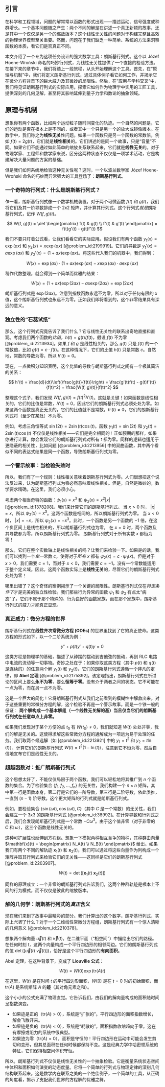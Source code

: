 ## 引言
在科学和工程领域，问题的解常常以函数的形式出现——描述运动、信号强度或种群增长。一个基本问题随之产生：两个不同的解是在讲述一个真正新颖的故事，还是其中一个仅仅是另一个的缩放版本？这个线性无关性的问题对于构建完整且高效的物理世界模型至关重要。然而，问题在于我们缺乏一种简单、系统的方法来洞察函数的本质，看它们是否真正不同。

本文介绍了一个专为这项任务设计的强大数学工具：朗斯基行列式。这个以 Józef Hoene-Wroński 命名的巧妙行列式，为线性无关性提供了一个直接的检验方法。在接下来的章节中，我们将踏上一段旅程，从头开始理解这个工具。首先，在“原理与机制”中，我们将定义朗斯基行列式，通过具体例子看它如何工作，并揭示它在微分方程背景下的巨大威力及其微妙的局限性。然后，在“应用与学科交叉”中，我们将见证朗斯基行列式的实际应用，探索它如何作为物理学中实用的工匠工具，提供深刻的几何见解，甚至将其影响延伸到量子力学和数论的抽象领域。

## 原理与机制

想象你有两个函数，比如两个运动粒子随时间变化的轨迹。一个自然的问题是，它们的运动是否在根本上是不同的，或者其中一个只是另一个的放大或镜像版本。在数学中，我们称之为**线性无关**性问题。如果一个函数只是另一个函数的常数倍，例如 $f(t) = 2g(t)$，它们就是**线性相关**的。它们讲述的是同一个故事，只是“音量”不同。如果它们不能通过如此简单的缩放关系联系起来，它们就是**线性无关**的。对于物理学家、工程师和数学家来说，区分这两种状态不仅仅是一项学术活动，它是构建解决大量问题的方案的基础。

但是我们如何系统地检验这种无关性呢？这时，一个以波兰数学家 Józef Hoene-Wroński 命名的巧妙而异常强大的工具登场了：**朗斯基行列式**。

### 一个奇特的行列式：什么是朗斯基行列式？

乍一看，朗斯基行列式像一个数学机械装置。对于两个可微函数 $f(t)$ 和 $g(t)$，我们将它们及其一阶导数排成一个 2x2 矩阵，并计算其行列式。这个行列式*就是*朗斯基行列式，记作 $W(f, g)(t)$。

$$
W(f, g)(t) = \det \begin{pmatrix} f(t) & g(t) \\ f'(t) & g'(t) \end{pmatrix} = f(t)g'(t) - g(t)f'(t)
$$

我们不要只盯着公式看，让我们看看它的实际应用。假设我们有两个函数 $y_1(x) = \exp(ax)$ 和 $y_2(x) = x \exp(ax)$ [@problem_id:2199919]。它们的导数是 $y_1'(x) = a \exp(ax)$ 和 $y_2'(x) = (1+ax)\exp(ax)$。将这些代入我们的机器中，我们得到：

$$
W(x) = \exp(ax) \cdot (1+ax)\exp(ax) - x\exp(ax) \cdot a\exp(ax)
$$

稍作代数整理，就会得到一个简单而优雅的结果：

$$
W(x) = (1+ax)\exp(2ax) - ax\exp(2ax) = \exp(2ax)
$$

朗斯基行列式是 $\exp(2ax)$。注意到指数函数永远不为零，所以对于任何有限的 $x$ 值，这个朗斯基行列式也永远不为零。正如我们即将看到的，这个非零结果具有深远的意义。

### 独立性的“石蕊试纸”

那么，这个行列式究竟告诉了我们什么？它与线性无关性的联系出奇地直接和直观。考虑我们两个函数的*比值*，$h(t) = g(t)/f(t)$，假设 $f(t)$ 不为零 [@problem_id:2213934]。如果 $f$ 和 $g$ 是线性相关的，那么 $g(t)$ 只是 $f(t)$ 的一个常数倍，比如 $g(t) = c \cdot f(t)$。在这种情况下，它们的比值 $h(t)$ 只是常数 $c$。自然地，常数的导数为零，所以 $h'(t)=0$。

现在，一点微积分知识表明，这个比值的导数与朗斯基行列式之间有一个极其简洁的关系：

$$
h'(t) = \frac{d}{dt}\left(\frac{g(t)}{f(t)}\right) = \frac{g'(t)f(t) - g(t)f'(t)}{f(t)^2} = \frac{W(f, g)(t)}{f(t)^2}
$$

整理这个式子，我们发现 $W(f, g)(t) = f(t)^2 h'(t)$。这就是关键！如果函数是线性相关的，它们的比值是常数，$h'(t)=0$，因此它们的朗斯基行列式必须处处为零。如果这两个函数是真正无关的，它们的比值就不是常数，$h'(t) \neq 0$，它们的朗斯基行列式将（至少在某处）不为零。

例如，考虑三角恒等式 $\sin(2t) = 2\sin(t)\cos(t)$。函数 $y_1(t) = \sin(2t)$ 和 $y_2(t) = 2\sin(t)\cos(t)$ 不仅仅是线性相关——它们是完全相同的！正如预期的那样，如果你进行计算，你会发现它们的朗斯基行列式对所有 $t$ 都为零。同样的逻辑也适用于更隐蔽的相关性，比如问题 [@problem_id:2213956] 中的双曲函数，其中两个看似不同的表达式结果是同一个函数，导致朗斯基行列式为零。

### 一个警示故事：当检验失效时

所以，我们有了一个规则：线性相关意味着朗斯基行列式为零。人们很想把这个说法反过来，认为朗斯基行列式为零必然意味着线性相关。但是，自然是微妙的，数学要求精确。在这里，我们必须小心。

考虑两个相当奇特的函数：$\psi_1(x) = x^3$ 和 $\psi_2(x) = x^2|x|$ [@problem_id:1378208]。我们来计算它们的朗斯基行列式。
当 $x \gt 0$ 时， $|x|=x$，所以 $\psi_2(x) = x^3$。这两个函数是相同的，所以朗斯基行列式为零。
当 $x \lt 0$ 时， $|x|=-x$，所以 $\psi_2(x) = -x^3$。此时，一个函数是另一个函数的 $-1$ 倍，在这个负区间上是线性相关的，所以朗斯基行列式也为零。
在 $x=0$ 时，两个函数及其导数都为零，所以朗斯基行列式为零。
朗斯基行列式对于所有实数 $x$ 都恒为零！

那么，它们在整个实数轴上是线性相关的吗？让我们来检验一下。如果是的话，我们可以找到一个*单一*常数 $c$，使得对于*所有* $x$ 都有 $\psi_2(x) = c \cdot \psi_1(x)$。但是对于 $x>0$，我们需要 $c=1$，而对于 $x<0$，我们需要 $c=-1$。没有一个常数能适用于整个定义域。因此，这两个函数实际上是**线性无关**的，尽管它们的朗斯基行列式处处为零！

哪里出错了？这个奇怪的案例揭示了一个关键的局限性。朗斯基行列式仅在*特定条件下*才是完美的独立性检验。我们那些行为异常的函数 $\psi_1$ 和 $\psi_2$ 有点太“病态”了。它们不属于那个特殊的、行为良好的函数家族，而在那个家族中，朗斯基行列式的威力才能真正显现。

### 真正威力：微分方程的世界

朗斯基行列式在**线性齐次常微分方程 (ODEs)** 的世界里找到了它的真正使命。这类方程的形式如下，以一个二阶系统为例：

$$
y'' + p(t)y' + q(t)y = 0
$$

这类方程是物理学的基础，描述了从钟摆的摆动到吉他弦的振动，再到 RLC 电路中电流的流动等一切事物。奇妙之处在于：如果你取这类方程（其中 $p(t)$ 和 $q(t)$ 是连续的）的任意两个解 $y_1(t)$ 和 $y_2(t)$，它们的朗斯基行列式遵循一个非凡的定律，即 **Abel 定理** [@problem_id:2175892]。该定理指出，朗斯基行列式在所讨论的区间上要么**永不为零**，要么**恒等于零**。没有介于两者之间的状态。它不可能在一点为零，而在另一点不为零。

这是一个巨大的简化！它将朗斯基行列式从我们之前看到的模糊性中解救出来。对于这些重要的常微分方程的解，这个检验不再是一个警示故事，而是一个铁一般的保证：
**两个解构成一个基本解组（一个线性无关解的基）当且仅当它们的朗斯基行列式在任意单点上非零。**

如果我们发现对于某个方便的点 $t_0$ 有 $W(t_0) \neq 0$，我们就知道 $W(t)$ 处处非零，我们的解是无关的。这使得求解这些常微分方程的通解成为一项远为易于处理的任务。我们取两个候选解（如 [@problem_id:2213921] 中的 $y_1=t^2$ 和 $y_2=t \ln(t)$），计算它们的朗斯基行列式 $W(t) = t^2(1-\ln(t))$，注意到它不恒为零，然后自信地宣布它们是线性无关的。

### 超越函数对：推广朗斯基行列式

这个思想太好了，不能仅仅局限于两个函数。我们可以轻松地将其推广到 $n$ 个函数的集合。为了检验集合 $\{f_1, f_2, \dots, f_n\}$ 的无关性，我们构建一个 $n \times n$ 矩阵，其中第一行是函数本身，第二行是它们的一阶导数，第三行是二阶导数，依此类推，一直到 $(n-1)$ 阶导数。这个更大矩阵的行列式就是朗斯基行列式。

例如，要检验集合 $\{\sin(\omega t), \cos(\omega t), C\}$（其中 $C$ 是一个常数）的无关性，我们会建立一个 3x3 的朗斯基行列式 [@problem_id:38992]。在计算导数和行列式之后，我们会发现朗斯基行列式是一个常数 $-C\omega^3$。由于这个值非零（对于非零的 $C$ 和 $\omega$），这三个函数是线性无关的。

这种可扩展性也延伸到方程组。想象一下模拟两种相互竞争的物种，其种群由向量 $\mathbf{x}(t) = \begin{pmatrix} N_A(t) \\ N_B(t) \end{pmatrix}$ 给出。如果我们有两个不同的解轨迹 $\mathbf{x}_1(t)$ 和 $\mathbf{x}_2(t)$，我们可以通过将这些向量作为列构成一个矩阵并取其行列式来检验它们的无关性——这同样是它们的朗斯基行列式 [@problem_id:2203907]。

$$
W(t) = \det\big( [\mathbf{x}_1(t) \ \mathbf{x}_2(t)] \big)
$$

同样的原理成立：一个非零的朗斯基行列式告诉我们，这两个种群轨迹是根本上不同的行为模式，而不仅仅是彼此的缩放版本。

### 解的几何学：朗斯基行列式的*真正*含义

现在我们来到了故事中最精彩的部分。我们计算出的这个数字，朗斯基行列式，实际上*代表*了什么？对于一个二维线性常微分方程组，朗斯基行列式有一个惊人清晰的几何意义 [@problem_id:2210378]。

想象两个解向量 $\vec{u}(t)$ 和 $\vec{v}(t)$，在二维平面（“相空间”）中描绘出它们的路径。在任何时刻 $t$，这两个向量构成一个平行四边形的相邻两边。它们的朗斯基行列式的值 $\det([\vec{u}(t) \ \vec{v}(t)])$，恰好是这个平行四边形的**有向面积**。

Abel 定理，在这种背景下，变成了 **Liouville 公式**：

$$
W(t) = W(0) \exp(\text{tr}(A)t)
$$

在这里，$W(t)$ 是在时间 $t$ 的平行四边形面积，$W(0)$ 是在 $t=0$ 时的初始面积，而 $\text{tr}(A)$ 是系统矩阵 $A$ 的**迹**（其对角元素之和）。

这个小小的公式充满了物理直觉。它告诉我们，由我们的解向量构成的面积随时间呈指数演变。
- 如果迹是正的（$\text{tr}(A) \gt 0$），系统是“扩张的”。平行四边形的面积指数增长，解会飞散开来。
- 如果迹是负的（$\text{tr}(A) \lt 0$），系统是“耗散的”。面积指数收缩趋向于零。这在有摩擦或阻力的系统中很典型。
- 如果迹为零（$\text{tr}(A) = 0$），面积是守恒的！平行四边形在运动中可能会发生剪切和变形，但其总面积在任何时候都保持不变。这是经典力学中哈密顿系统的特征，它们保持相空间体积守恒。

所以，朗斯基行列式不仅仅是线性无关性的一个抽象检验。它是衡量系统状态空间中体积和面积如何演变的动态度量。它将一个简单的行列式与物理定律的深刻几何结构联系起来。这是数学内在联系之美的一个绝佳例子，一个简单的工具，从正确的角度看，揭示了支配我们世界的方程解的优雅之舞。

